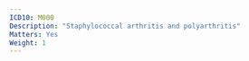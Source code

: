 ```yaml
---
ICD10: M000
Description: "Staphylococcal arthritis and polyarthritis"
Matters: Yes
Weight: 1
---
```

